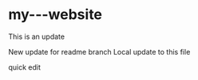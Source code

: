 # my---website

This is an update

New update for readme branch
Local update to this file

quick edit
